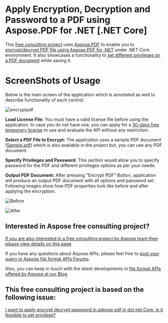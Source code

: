 # Apply Encryption, Decryption and Password to a PDF using Aspose.PDF for .NET [.NET Core]
This [free consulting project](https://aspose-free-consulting.github.io/) uses [Aspose.PDF](https://products.aspose.com/pdf) to enable you to [encrypt/decrypt PDF file using Aspose.PDF for .NET](https://docs.aspose.com/pdf/net/set-privileges-encrypt-and-decrypt-pdf-file/) under .NET Core environment. It also showcases a functionality to [set different privileges on a PDF document](https://docs.aspose.com/pdf/net/set-privileges-encrypt-and-decrypt-pdf-file/#set-privileges-on-an-existing-pdf-file) while saving it.

# ScreenShots of Usage

Below is the main screen of the application which is annotated as well to describe functionality of each control:

![encryptpdf](https://user-images.githubusercontent.com/22503496/93925862-348af180-fd30-11ea-8310-d48bb43e9fc3.png)

**Load License File:** You must have a valid license file before using the application. In case you do not have one, you can apply for a [30-days free temporary license](https://purchase.aspose.com/temporary-license) to use and evaluate the API without any restriction.

**Select a PDF File to Encrypt:** The application uses a sample PDF document ([Sample.pdf](https://github.com/aspose-free-consulting/projects/files/5263493/Sample.pdf)) which is also available in the project but, you can use any PDF document.

**Specify Privileges and Password:** This section would allow you to specify password for the PDF and different privileges options as per your needs.

**Output PDF Document:** After pressing "Encrypt PDF" Button, application will produce an output PDF document with all options and password set. Following images show how PDF properties look like before and after applying the encryption.

![Before](https://user-images.githubusercontent.com/22503496/93926942-9dbf3480-fd31-11ea-94b1-fc45be74cfda.png)

![After](https://user-images.githubusercontent.com/22503496/93926976-aa438d00-fd31-11ea-89c2-207c31408579.png)


## Interested in Aspose free consulting project?
[If you are also interested in a free consulting project by Aspose team then please view details on this page](https://aspose-free-consulting.github.io/)

If you have any questions about Aspose APIs, please feel free to [post your query in Aspose file format APIs Forums](https://forum.aspose.com/). 

Also, you can keep in touch with the latest developments in [file format APIs offered by Aspose at our Blog](https://blog.aspose.com/).

## This free consulting project is based on the following issue:

[I want to apply encrypt decrypt password in adpose pdf in dot net Core. Is it feasible to set privilege?](https://github.com/aspose-free-consulting/projects/issues/67)

